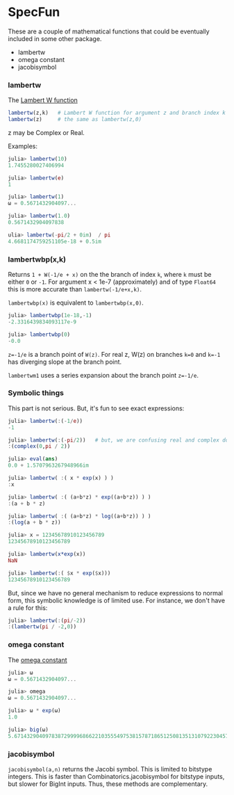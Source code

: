 # SpecFun

These are a couple of mathematical functions that could be eventually
included in some other package.

* lambertw
* omega constant
* jacobisymbol

### lambertw

The [Lambert W function](http://en.wikipedia.org/wiki/Lambert_W_function)

```julia
lambertw(z,k)   # Lambert W function for argument z and branch index k
lambertw(z)     # the same as lambertw(z,0)
```

z may be Complex or Real.

Examples:

```julia
julia> lambertw(10)
1.7455280027406994

julia> lambertw(e)
1

julia> lambertw(1)
ω = 0.5671432904097...

julia> lambertw(1.0)
0.5671432904097838

ulia> lambertw(-pi/2 + 0im)  / pi
4.6681174759251105e-18 + 0.5im
```

### lambertwbp(x,k)

Returns `1 + W(-1/e + x)` on the  the branch of index `k`, where
`k` must be either `0` or `-1`.
For argument x < 1e-7 (approximately) and of type `Float64` this is more accurate than
`lambertw(-1/e+x,k)`.

`lambertwbp(x)` is equivalent to `lambertwbp(x,0)`.

```julia
julia> lambertwbp(1e-18,-1)
-2.3316439834093117e-9

julia> lambertwbp(0)
-0.0
```

`z=-1/e` is a branch point of `W(z)`. For real z, W(z) on branches `k=0`
and `k=-1` has diverging slope at the branch point.


`lambertwm1` uses a series expansion about the branch point `z=-1/e`.

### Symbolic things

This part is not serious. But, it's fun to see exact expressions:

```julia
julia> lambertw(:(-1/e))
-1

julia> lambertw(:(-pi/2))   # but, we are confusing real and complex domains.
:(complex(0,pi / 2))

julia> eval(ans)
0.0 + 1.5707963267948966im

julia> lambertw( :( x * exp(x) ) )
:x

julia> lambertw( :( (a+b*z) * exp((a+b*z)) ) )
:(a + b * z)

julia> lambertw( :( (a+b*z) * log((a+b*z)) ) )
:(log(a + b * z))

julia> x = 12345678910123456789
12345678910123456789

julia> lambertw(x*exp(x))
NaN

julia> lambertw(:( $x * exp($x)))
12345678910123456789
```

But, since we have no general mechanism to reduce expressions to normal form,
this symbolic knowledge is of limited use. For instance, we don't have a rule for this:

```julia
julia> lambertw(:(pi/-2))
:(lambertw(pi / -2,0))
```

### omega constant

The [omega constant](http://en.wikipedia.org/wiki/Omega_constant)

```julia
julia> ω
ω = 0.5671432904097...

julia> omega
ω = 0.5671432904097...

julia> ω * exp(ω)
1.0

julia> big(ω)
5.67143290409783872999968662210355549753815787186512508135131079223045793086683e-01 with 256 bits of precision
```

### jacobisymbol

`jacobisymbol(a,n)` returns the Jacobi symbol. This is limited to bitstype integers.
This is faster than Combinatorics.jacobisymbol for bitstype inputs, but slower for
BigInt inputs. Thus, these methods are complementary.

<!--  LocalWords:  SpecFun lambertw jacobisymbol julia ulia im eval
 -->
<!--  LocalWords:  lambertwbp lambertwm NaN bitstype Combinatorics
 -->
<!--  LocalWords:  BigInt
 -->

